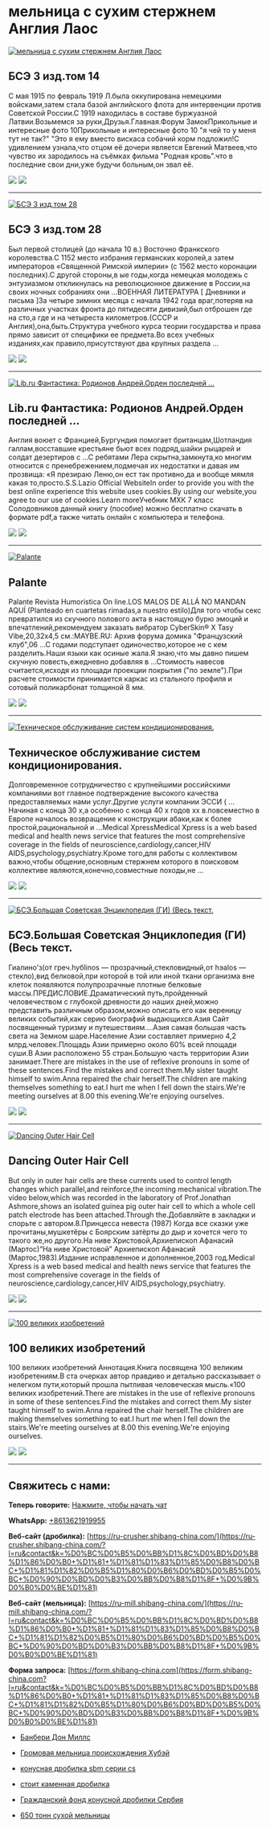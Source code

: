 # мельница с сухим стержнем Англия Лаос

<a href="https://swt.shibang-china.com/?l=ru&img&k=%D0%BC%D0%B5%D0%BB%D1%8C%D0%BD%D0%B8%D1%86%D0%B0+%D1%81+%D1%81%D1%83%D1%85%D0%B8%D0%BC+%D1%81%D1%82%D0%B5%D1%80%D0%B6%D0%BD%D0%B5%D0%BC+%D0%90%D0%BD%D0%B3%D0%BB%D0%B8%D1%8F+%D0%9B%D0%B0%D0%BE%D1%81" target="_blank">![мельница с сухим стержнем Англия Лаос](http://static.shibang-china.com/all-800x300/458.jpg)</a>

## БСЭ 3 изд.том 14
С мая 1915 по февраль 1919 Л.была оккупирована немецкими войсками,затем стала базой английского флота для интервенции против Советской России.С 1919 находилась в составе буржуазной Латвии.Возьмемся за руки,Друзья.Главная.Форум ЗамокПрикольные и интересные фото 10Прикольные и интересные фото 10 &quot;я чей то у меня тут не так?&quot; &quot;Это я ему вместо вискаса собачий корм подложил!С удивлением узнала,что отцом её дочери является Евгений Матвеев,что чувство их зародилось на съёмках фильма &quot;Родная кровь&quot;.что в последние свои дни,уже будучи больным,он звал её.


<a href="https://whatsapp.shibangsoft.com/WhatsApp.php" target="_blank" title="WhatsApp">![](http://static.shibang-china.com/icon/whatsapp.png)</a> <a href="https://swt.shibang-china.com/?l=ru&icon&k=%D0%BC%D0%B5%D0%BB%D1%8C%D0%BD%D0%B8%D1%86%D0%B0+%D1%81+%D1%81%D1%83%D1%85%D0%B8%D0%BC+%D1%81%D1%82%D0%B5%D1%80%D0%B6%D0%BD%D0%B5%D0%BC+%D0%90%D0%BD%D0%B3%D0%BB%D0%B8%D1%8F+%D0%9B%D0%B0%D0%BE%D1%81" target="_blank">![](http://static.shibang-china.com/icon/chat-ru.png)</a>

---

<a href="https://swt.shibang-china.com/?l=ru&img&k=%D0%BC%D0%B5%D0%BB%D1%8C%D0%BD%D0%B8%D1%86%D0%B0+%D1%81+%D1%81%D1%83%D1%85%D0%B8%D0%BC+%D1%81%D1%82%D0%B5%D1%80%D0%B6%D0%BD%D0%B5%D0%BC+%D0%90%D0%BD%D0%B3%D0%BB%D0%B8%D1%8F+%D0%9B%D0%B0%D0%BE%D1%81" target="_blank">![БСЭ 3 изд.том 28](http://static.shibang-china.com/all-800x300/107.jpg)</a>

## БСЭ 3 изд.том 28
Был первой столицей (до начала 10 в.) Восточно Франкского королевства.С 1152 место избрания германских королей,а затем императоров &#171;Священной Римской империи&#187; (с 1562 место коронации последних).С другой стороны,в ые годы,когда немецкая молодежь с энтузиазмом откликнулась на революционное движение в России,на своих ночных собраниях они …ВОЕННАЯ ЛИТЕРАТУРА [ Дневники и письма ]За четыре зимних месяца с начала 1942 года враг,потеряв на различных участках фронта до пятидесяти дивизий,был отброшен где на сто,а где и на четыреста километров.(СССР и Англия),она,быть.Структура учебного курса теории государства и права прямо зависит от специфики ее предмета.Во всех учебных изданиях,как правило,присутствуют два крупных раздела …


<a href="https://whatsapp.shibangsoft.com/WhatsApp.php" target="_blank" title="WhatsApp">![](http://static.shibang-china.com/icon/whatsapp.png)</a> <a href="https://swt.shibang-china.com/?l=ru&icon&k=%D0%BC%D0%B5%D0%BB%D1%8C%D0%BD%D0%B8%D1%86%D0%B0+%D1%81+%D1%81%D1%83%D1%85%D0%B8%D0%BC+%D1%81%D1%82%D0%B5%D1%80%D0%B6%D0%BD%D0%B5%D0%BC+%D0%90%D0%BD%D0%B3%D0%BB%D0%B8%D1%8F+%D0%9B%D0%B0%D0%BE%D1%81" target="_blank">![](http://static.shibang-china.com/icon/chat-ru.png)</a>

---

<a href="https://swt.shibang-china.com/?l=ru&img&k=%D0%BC%D0%B5%D0%BB%D1%8C%D0%BD%D0%B8%D1%86%D0%B0+%D1%81+%D1%81%D1%83%D1%85%D0%B8%D0%BC+%D1%81%D1%82%D0%B5%D1%80%D0%B6%D0%BD%D0%B5%D0%BC+%D0%90%D0%BD%D0%B3%D0%BB%D0%B8%D1%8F+%D0%9B%D0%B0%D0%BE%D1%81" target="_blank">![Lib.ru Фантастика: Родионов Андрей.Орден последней …](http://static.shibang-china.com/all-800x300/694.jpg)</a>

## Lib.ru Фантастика: Родионов Андрей.Орден последней …
Англия воюет с Францией,Бургундия помогает британцам,Шотландия галлам,восставшие крестьяне бьют всех подряд,шайки рыцарей и солдат дезертиров с …С ребятами Лера скрытна,замкнута,ко многим относится с пренебрежением,подмечая их недостатки и давая им прозвища: &#171;Я презираю Леню,он ест так противно,да и вообще мямля какая то,просто.S.S.Lazio Official WebsiteIn order to provide you with the best online experience this website uses cookies.By using our website,you agree to our use of cookies.Learn moreУчебник МХК 7 класс Солодовников данный книгу (пособие) можно бесплатно скачать в формате pdf,а также читать онлайн с компьютера и телефона.


<a href="https://whatsapp.shibangsoft.com/WhatsApp.php" target="_blank" title="WhatsApp">![](http://static.shibang-china.com/icon/whatsapp.png)</a> <a href="https://swt.shibang-china.com/?l=ru&icon&k=%D0%BC%D0%B5%D0%BB%D1%8C%D0%BD%D0%B8%D1%86%D0%B0+%D1%81+%D1%81%D1%83%D1%85%D0%B8%D0%BC+%D1%81%D1%82%D0%B5%D1%80%D0%B6%D0%BD%D0%B5%D0%BC+%D0%90%D0%BD%D0%B3%D0%BB%D0%B8%D1%8F+%D0%9B%D0%B0%D0%BE%D1%81" target="_blank">![](http://static.shibang-china.com/icon/chat-ru.png)</a>

---

<a href="https://swt.shibang-china.com/?l=ru&img&k=%D0%BC%D0%B5%D0%BB%D1%8C%D0%BD%D0%B8%D1%86%D0%B0+%D1%81+%D1%81%D1%83%D1%85%D0%B8%D0%BC+%D1%81%D1%82%D0%B5%D1%80%D0%B6%D0%BD%D0%B5%D0%BC+%D0%90%D0%BD%D0%B3%D0%BB%D0%B8%D1%8F+%D0%9B%D0%B0%D0%BE%D1%81" target="_blank">![Palante](http://static.shibang-china.com/all-800x300/698.jpg)</a>

## Palante
Palante Revista Humoristica On line.LOS MALOS DE ALL&#193; NO MANDAN AQU&#205; (Planteado en cuartetas rimadas,a nuestro estilo)Для того чтобы секс превратился из скучного полового акта в настоящую бурю эмоций и впечатлений,рекомендуем заказать вибратор CyberSkin&#174; X Tasy Vibe,20,32х4,5 см.:MAYBE.RU: Архив форума домика &quot;Французский клуб&quot;,06 …С годами подступает одиночество,которое не с кем разделить.Наши языки как осиные жала.Я знаю,что мы давно пишем скучную повесть,ежедневно добавляя в …Стоимость навесов считается,исходя из площади проекции покрытия (&quot;по земле&quot;).При расчете стоимости принимается каркас из стального профиля и сотовый поликарбонат толщиной 8 мм.


<a href="https://whatsapp.shibangsoft.com/WhatsApp.php" target="_blank" title="WhatsApp">![](http://static.shibang-china.com/icon/whatsapp.png)</a> <a href="https://swt.shibang-china.com/?l=ru&icon&k=%D0%BC%D0%B5%D0%BB%D1%8C%D0%BD%D0%B8%D1%86%D0%B0+%D1%81+%D1%81%D1%83%D1%85%D0%B8%D0%BC+%D1%81%D1%82%D0%B5%D1%80%D0%B6%D0%BD%D0%B5%D0%BC+%D0%90%D0%BD%D0%B3%D0%BB%D0%B8%D1%8F+%D0%9B%D0%B0%D0%BE%D1%81" target="_blank">![](http://static.shibang-china.com/icon/chat-ru.png)</a>

---

<a href="https://swt.shibang-china.com/?l=ru&img&k=%D0%BC%D0%B5%D0%BB%D1%8C%D0%BD%D0%B8%D1%86%D0%B0+%D1%81+%D1%81%D1%83%D1%85%D0%B8%D0%BC+%D1%81%D1%82%D0%B5%D1%80%D0%B6%D0%BD%D0%B5%D0%BC+%D0%90%D0%BD%D0%B3%D0%BB%D0%B8%D1%8F+%D0%9B%D0%B0%D0%BE%D1%81" target="_blank">![Техническое обслуживание систем кондиционирования.](http://static.shibang-china.com/all-800x300/1384.jpg)</a>

## Техническое обслуживание систем кондиционирования.
Долговременное сотрудничество с крупнейшими российскими компаниями вот главное подтверждение высокого качества предоставляемых нами услуг.Другие услуги компании ЭССИ ( …Начиная с конца 30 х,а особенно с конца 40 х годов xx в.повсеместно в Европе началось возвращение к конструкции абаки,как к более простой,рациональной и …Medical XpressMedical Xpress is a web based medical and health news service that features the most comprehensive coverage in the fields of neuroscience,cardiology,cancer,HIV AIDS,psychology,psychiatry.Кроме того,для работы с коллективом важно,чтобы общение,основным стержнем которого в поисковом коллективе являются,конечно,совместные походы,не …


<a href="https://whatsapp.shibangsoft.com/WhatsApp.php" target="_blank" title="WhatsApp">![](http://static.shibang-china.com/icon/whatsapp.png)</a> <a href="https://swt.shibang-china.com/?l=ru&icon&k=%D0%BC%D0%B5%D0%BB%D1%8C%D0%BD%D0%B8%D1%86%D0%B0+%D1%81+%D1%81%D1%83%D1%85%D0%B8%D0%BC+%D1%81%D1%82%D0%B5%D1%80%D0%B6%D0%BD%D0%B5%D0%BC+%D0%90%D0%BD%D0%B3%D0%BB%D0%B8%D1%8F+%D0%9B%D0%B0%D0%BE%D1%81" target="_blank">![](http://static.shibang-china.com/icon/chat-ru.png)</a>

---

<a href="https://swt.shibang-china.com/?l=ru&img&k=%D0%BC%D0%B5%D0%BB%D1%8C%D0%BD%D0%B8%D1%86%D0%B0+%D1%81+%D1%81%D1%83%D1%85%D0%B8%D0%BC+%D1%81%D1%82%D0%B5%D1%80%D0%B6%D0%BD%D0%B5%D0%BC+%D0%90%D0%BD%D0%B3%D0%BB%D0%B8%D1%8F+%D0%9B%D0%B0%D0%BE%D1%81" target="_blank">![БСЭ.Большая Советская Энциклопедия (ГИ) (Весь текст.](http://static.shibang-china.com/all-800x300/1351.jpg)</a>

## БСЭ.Большая Советская Энциклопедия (ГИ) (Весь текст.
Гиалино'з(от греч.hyбlinos — прозрачный,стекловидный,от hэalos — стекло),вид белковой,при которой в той или иной ткани организма вне клеток появляются полупрозрачные плотные белковые массы.ПРЕДИСЛОВИЕ.Драматический путь,пройденный человечеством с глубокой древности до наших дней,можно представить различным образом,можно описать его как вереницу великих событий,как серию биографий выдающихся.Азия Сайт посвященный туризму и путешествиям.…Азия самая большая часть света на Земном шаре.Население Азии составляет примерно 4,2 млрд.человек.Площадь Азии примерно около 60% всей площади суши.В Азии расположено 55 стран.Большую часть территории Азии занимает.There are mistakes in the use of reflexive pronouns in some of these sentences.Find the mistakes and correct them.My sister taught himself to swim.Anna repaired the chair herself.The children are making themselves something to eat.I hurt me when I fell down the stairs.We're meeting ourselves at 8.00 this evening.We're enjoying ourselves.


<a href="https://whatsapp.shibangsoft.com/WhatsApp.php" target="_blank" title="WhatsApp">![](http://static.shibang-china.com/icon/whatsapp.png)</a> <a href="https://swt.shibang-china.com/?l=ru&icon&k=%D0%BC%D0%B5%D0%BB%D1%8C%D0%BD%D0%B8%D1%86%D0%B0+%D1%81+%D1%81%D1%83%D1%85%D0%B8%D0%BC+%D1%81%D1%82%D0%B5%D1%80%D0%B6%D0%BD%D0%B5%D0%BC+%D0%90%D0%BD%D0%B3%D0%BB%D0%B8%D1%8F+%D0%9B%D0%B0%D0%BE%D1%81" target="_blank">![](http://static.shibang-china.com/icon/chat-ru.png)</a>

---

<a href="https://swt.shibang-china.com/?l=ru&img&k=%D0%BC%D0%B5%D0%BB%D1%8C%D0%BD%D0%B8%D1%86%D0%B0+%D1%81+%D1%81%D1%83%D1%85%D0%B8%D0%BC+%D1%81%D1%82%D0%B5%D1%80%D0%B6%D0%BD%D0%B5%D0%BC+%D0%90%D0%BD%D0%B3%D0%BB%D0%B8%D1%8F+%D0%9B%D0%B0%D0%BE%D1%81" target="_blank">![Dancing Outer Hair Cell](http://static.shibang-china.com/all-800x300/1401.jpg)</a>

## Dancing Outer Hair Cell
But only in outer hair cells are these currents used to control length changes which parallel,and reinforce,the incoming mechanical vibration.The video below,which was recorded in the laboratory of Prof.Jonathan Ashmore,shows an isolated guinea pig outer hair cell to which a whole cell patch electrode has been attached.Through the.Добавляйте в закладки и спорьте с автором.8.Принцесса невеста (1987) Когда все сказки уже прочитаны,мушкетёры с Боярским затёрты до дыр и хочется чего то такого же,но другого.На ниве Христовой,Архиепископ Афанасий (Мартос)“На ниве Христовой” Архиепископ Афанасий (Мартос,1983).Издание исправленное и дополненное,2003 год.Medical Xpress is a web based medical and health news service that features the most comprehensive coverage in the fields of neuroscience,cardiology,cancer,HIV AIDS,psychology,psychiatry.


<a href="https://whatsapp.shibangsoft.com/WhatsApp.php" target="_blank" title="WhatsApp">![](http://static.shibang-china.com/icon/whatsapp.png)</a> <a href="https://swt.shibang-china.com/?l=ru&icon&k=%D0%BC%D0%B5%D0%BB%D1%8C%D0%BD%D0%B8%D1%86%D0%B0+%D1%81+%D1%81%D1%83%D1%85%D0%B8%D0%BC+%D1%81%D1%82%D0%B5%D1%80%D0%B6%D0%BD%D0%B5%D0%BC+%D0%90%D0%BD%D0%B3%D0%BB%D0%B8%D1%8F+%D0%9B%D0%B0%D0%BE%D1%81" target="_blank">![](http://static.shibang-china.com/icon/chat-ru.png)</a>

---

<a href="https://swt.shibang-china.com/?l=ru&img&k=%D0%BC%D0%B5%D0%BB%D1%8C%D0%BD%D0%B8%D1%86%D0%B0+%D1%81+%D1%81%D1%83%D1%85%D0%B8%D0%BC+%D1%81%D1%82%D0%B5%D1%80%D0%B6%D0%BD%D0%B5%D0%BC+%D0%90%D0%BD%D0%B3%D0%BB%D0%B8%D1%8F+%D0%9B%D0%B0%D0%BE%D1%81" target="_blank">![100 великих изобретений](http://static.shibang-china.com/all-800x300/22.jpg)</a>

## 100 великих изобретений
100 великих изобретений Аннотация.Книга посвящена 100 великим изобретениям.В ста очерках автор правдиво и детально рассказывает о нелегком пути,который прошла пытливая человеческая мысль.&#171;100 великих изобретений.There are mistakes in the use of reflexive pronouns in some of these sentences.Find the mistakes and correct them.My sister taught himself to swim.Anna repaired the chair herself.The children are making themselves something to eat.I hurt me when I fell down the stairs.We're meeting ourselves at 8.00 this evening.We're enjoying ourselves.

<a href="https://whatsapp.shibangsoft.com/WhatsApp.php" target="_blank" title="WhatsApp">![](http://static.shibang-china.com/icon/whatsapp.png)</a> <a href="https://swt.shibang-china.com/?l=ru&icon&k=%D0%BC%D0%B5%D0%BB%D1%8C%D0%BD%D0%B8%D1%86%D0%B0+%D1%81+%D1%81%D1%83%D1%85%D0%B8%D0%BC+%D1%81%D1%82%D0%B5%D1%80%D0%B6%D0%BD%D0%B5%D0%BC+%D0%90%D0%BD%D0%B3%D0%BB%D0%B8%D1%8F+%D0%9B%D0%B0%D0%BE%D1%81" target="_blank">![](http://static.shibang-china.com/icon/chat-ru.png)</a>

---
## Свяжитесь с нами:

**Теперь говорите:** [Нажмите, чтобы начать чат](https://swt.shibang-china.com?l=ru&contact&k=%D0%BC%D0%B5%D0%BB%D1%8C%D0%BD%D0%B8%D1%86%D0%B0+%D1%81+%D1%81%D1%83%D1%85%D0%B8%D0%BC+%D1%81%D1%82%D0%B5%D1%80%D0%B6%D0%BD%D0%B5%D0%BC+%D0%90%D0%BD%D0%B3%D0%BB%D0%B8%D1%8F+%D0%9B%D0%B0%D0%BE%D1%81)

**WhatsApp:**  [+8613621919955](https://whatsapp.shibangsoft.com/WhatsApp.php)

**Веб-сайт (дробилка):** [https://ru-crusher.shibang-china.com/](https://ru-crusher.shibang-china.com/?l=ru&contact&k=%D0%BC%D0%B5%D0%BB%D1%8C%D0%BD%D0%B8%D1%86%D0%B0+%D1%81+%D1%81%D1%83%D1%85%D0%B8%D0%BC+%D1%81%D1%82%D0%B5%D1%80%D0%B6%D0%BD%D0%B5%D0%BC+%D0%90%D0%BD%D0%B3%D0%BB%D0%B8%D1%8F+%D0%9B%D0%B0%D0%BE%D1%81)

**Веб-сайт (мельница):** [https://ru-mill.shibang-china.com/](https://ru-mill.shibang-china.com/?l=ru&contact&k=%D0%BC%D0%B5%D0%BB%D1%8C%D0%BD%D0%B8%D1%86%D0%B0+%D1%81+%D1%81%D1%83%D1%85%D0%B8%D0%BC+%D1%81%D1%82%D0%B5%D1%80%D0%B6%D0%BD%D0%B5%D0%BC+%D0%90%D0%BD%D0%B3%D0%BB%D0%B8%D1%8F+%D0%9B%D0%B0%D0%BE%D1%81)

**Форма запроса:** [https://form.shibang-china.com](https://form.shibang-china.com?l=ru&contact&k=%D0%BC%D0%B5%D0%BB%D1%8C%D0%BD%D0%B8%D1%86%D0%B0+%D1%81+%D1%81%D1%83%D1%85%D0%B8%D0%BC+%D1%81%D1%82%D0%B5%D1%80%D0%B6%D0%BD%D0%B5%D0%BC+%D0%90%D0%BD%D0%B3%D0%BB%D0%B8%D1%8F+%D0%9B%D0%B0%D0%BE%D1%81)

* [Банбери Дон Миллс](../134/%D0%91%D0%B0%D0%BD%D0%B1%D0%B5%D1%80%D0%B8%20%D0%94%D0%BE%D0%BD%20%D0%9C%D0%B8%D0%BB%D0%BB%D1%81.md)

* [Громовая мельница происхождения Хубэй](../135/%D0%93%D1%80%D0%BE%D0%BC%D0%BE%D0%B2%D0%B0%D1%8F%20%D0%BC%D0%B5%D0%BB%D1%8C%D0%BD%D0%B8%D1%86%D0%B0%20%D0%BF%D1%80%D0%BE%D0%B8%D1%81%D1%85%D0%BE%D0%B6%D0%B4%D0%B5%D0%BD%D0%B8%D1%8F%20%D0%A5%D1%83%D0%B1%D1%8D%D0%B9.md)

* [конусная дробилка sbm серии cs](../132/%D0%BA%D0%BE%D0%BD%D1%83%D1%81%D0%BD%D0%B0%D1%8F%20%D0%B4%D1%80%D0%BE%D0%B1%D0%B8%D0%BB%D0%BA%D0%B0%20sbm%20%D1%81%D0%B5%D1%80%D0%B8%D0%B8%20cs.md)

* [стоит каменная дробилка](../134/%D1%81%D1%82%D0%BE%D0%B8%D1%82%20%D0%BA%D0%B0%D0%BC%D0%B5%D0%BD%D0%BD%D0%B0%D1%8F%20%D0%B4%D1%80%D0%BE%D0%B1%D0%B8%D0%BB%D0%BA%D0%B0.md)

* [Гражданский фонд конусной дробилки Сербия](../135/%D0%93%D1%80%D0%B0%D0%B6%D0%B4%D0%B0%D0%BD%D1%81%D0%BA%D0%B8%D0%B9%20%D1%84%D0%BE%D0%BD%D0%B4%20%D0%BA%D0%BE%D0%BD%D1%83%D1%81%D0%BD%D0%BE%D0%B9%20%D0%B4%D1%80%D0%BE%D0%B1%D0%B8%D0%BB%D0%BA%D0%B8%20%D0%A1%D0%B5%D1%80%D0%B1%D0%B8%D1%8F.md)

* [650 тонн сухой мельницы](../134/650%20%D1%82%D0%BE%D0%BD%D0%BD%20%D1%81%D1%83%D1%85%D0%BE%D0%B9%20%D0%BC%D0%B5%D0%BB%D1%8C%D0%BD%D0%B8%D1%86%D1%8B.md)